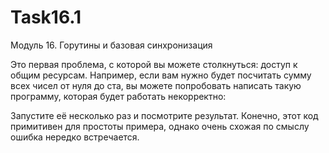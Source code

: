 # Task16.1
Модуль 16. Горутины и базовая синхронизация

Это первая проблема, с которой вы можете столкнуться: доступ к общим ресурсам. Например, если вам нужно будет посчитать сумму всех чисел от нуля до ста, вы можете попробовать написать такую программу, которая будет работать некорректно:

Запустите её несколько раз и посмотрите результат. Конечно, этот код примитивен для простоты примера, однако очень схожая по смыслу ошибка нередко встречается.
